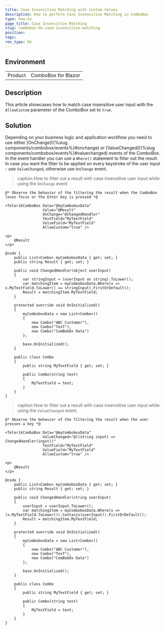 ```yaml
---
title: Case Insensitive Matching with Custom Values
description: How to perform Case Insensitive Matching in ComboBox
type: how-to
page_title: Case Insensitive Matching
slug: combobox-kb-case-insensitive-matching
position:
tags:
res_type: kb
---
```


## Environment
<table>
	<tbody>
		<tr>
			<td>Product</td>
			<td>ComboBox for Blazor</td>
		</tr>
	</tbody>
</table>

## Description

This article showcases how to match case insensitive user input with the `AllowCustom` parameter of the ComboBox set to `true`.

## Solution

Depending on your business logic and application workflow you need to use either [OnChange]({%slug components/combobox/events%}#onchange) or [ValueChanged]({%slug components/combobox/events%}#valuechanged) events of the ComboBox. In the event handler you can use a `Where()` statement to filter out the result. In case you want the filter to be applied on every keystroke of the user input - use `ValueChanged`, otherwise use `OnChange` event.

>caption How to filter out a result with case insensitive user input while using the `OnChange` event

````
@* Observe the behavior of the filtering the result when the ComboBox loses focus or the Enter key is pressed *@

<TelerikComboBox Data="@myComboboxData"
                 Value="@Result"
                 OnChange="@ChangedHandler"
                 TextField="MyTextField"
                 ValueField="MyTextField"
                 AllowCustom="true" />

<p>
    @Result
</p>

@code {
    public List<Combo> myComboboxData { get; set; }
    public string Result { get; set; }

    public void ChangedHandler(object userInput)
    {
        var stringInput = (userInput as string).ToLower();
        var matchingItem = myComboboxData.Where(x => x.MyTextField.ToLower() == stringInput).FirstOrDefault();
        Result = matchingItem.MyTextField;
    }

    protected override void OnInitialized()
    {
        myComboboxData = new List<Combo>()
        {
            new Combo("ABC Customer"),
            new Combo("TexT"),
            new Combo("ComBobOx Data")
        };

        base.OnInitialized();
    }

    public class Combo
    {
        public string MyTextField { get; set; }

        public Combo(string text)
        {
            MyTextField = text;
        }
    }
}
````
>caption How to filter out a result with case insensitive user input while using the `ValueChanged` event.

````
@* Observe the behavior of the filtering the result when the user presses a key *@

<TelerikComboBox Data="@myComboboxData"
                 ValueChanged="@((string input) => ChangedHandler(input))"
                 TextField="MyTextField"
                 ValueField="MyTextField"
                 AllowCustom="true" />

<p>
    @Result
</p>

@code {
    public List<Combo> myComboboxData { get; set; }
    public string Result { get; set; }

    public void ChangedHandler(string userInput)
    {
        userInput = userInput.ToLower();
        var matchingItem = myComboboxData.Where(x => (x.MyTextField.ToLower()).Contains(userInput)).FirstOrDefault();
        Result = matchingItem.MyTextField;
    }

    protected override void OnInitialized()
    {
        myComboboxData = new List<Combo>()
        {
            new Combo("ABC Customer"),
            new Combo("TexT"),
            new Combo("ComBobOx Data")
        };

        base.OnInitialized();
    }

    public class Combo
    {
        public string MyTextField { get; set; }

        public Combo(string text)
        {
            MyTextField = text;
        }
    }
}
````
